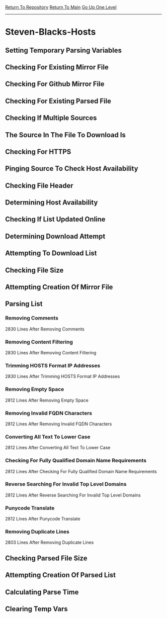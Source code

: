 [Return To Repository](https://github.com/deathbybandaid/piholeparser/)
[Return To Main](https://github.com/deathbybandaid/piholeparser/blob/master/RecentRunLogs/Mainlog.md)
[Go Up One Level](https://github.com/deathbybandaid/piholeparser/blob/master/RecentRunLogs/TopLevelScripts/30-Processing-External-Blacklists.md)
____________________________________
# Steven-Blacks-Hosts
## Setting Temporary Parsing Variables
## Checking For Existing Mirror File
## Checking For Github Mirror File
## Checking For Existing Parsed File
## Checking If Multiple Sources
## The Source In The File To Download Is
## Checking For HTTPS
## Pinging Source To Check Host Availability
## Checking File Header
## Determining Host Availability
## Checking If List Updated Online
## Determining Download Attempt
## Attempting To Download List
## Checking File Size
## Attempting Creation Of Mirror File
## Parsing List
### Removing Comments
2830 Lines After Removing Comments
### Removing Content Filtering
2830 Lines After Removing Content Filtering
### Trimming HOSTS Format IP Addresses
2830 Lines After Trimming HOSTS Format IP Addresses
### Removing Empty Space
2812 Lines After Removing Empty Space
### Removing Invalid FQDN Characters
2812 Lines After Removing Invalid FQDN Characters
### Converting All Text To Lower Case
2812 Lines After Converting All Text To Lower Case
### Checking For Fully Qualified Domain Name Requirements
2812 Lines After Checking For Fully Qualified Domain Name Requirements
### Reverse Searching For Invalid Top Level Domains
2812 Lines After Reverse Searching For Invalid Top Level Domains
### Punycode Translate
2812 Lines After Punycode Translate
### Removing Duplicate Lines
2803 Lines After Removing Duplicate Lines
## Checking Parsed File Size
## Attempting Creation Of Parsed List
## Calculating Parse Time
## Clearing Temp Vars
